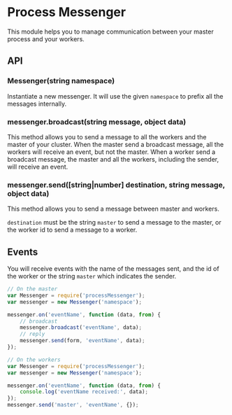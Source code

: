 # Process Messenger

This module helps you to manage communication between your master process and your workers.

## API

### Messenger(string namespace)

Instantiate a new messenger.
It will use the given `namespace` to prefix all the messages internally.

### messenger.broadcast(string message, object data)

This method allows you to send a message to all the workers and the master of your cluster.
When the master send a broadcast message, all the workers will receive an event,
but not the master.
When a worker send a broadcast message, the master and all the workers,
including the sender, will receive an event.

### messenger.send([string|number] destination, string message, object data)

This method allows you to send a message between master and workers.

`destination` must be the string `master` to send a message to the master,
or the worker id to send a message to a worker.

## Events

You will receive events with the name of the messages sent,
and the id of the worker or the string `master` which indicates the sender.

```javascript
// On the master
var Messenger = require('processMessenger');
var messenger = new Messenger('namespace');

messenger.on('eventName', function (data, from) {
    // broadcast
    messenger.broadcast('eventName', data);
    // reply
    messenger.send(form, 'eventName', data);
});
```

```javascript
// On the workers
var Messenger = require('processMessenger');
var messenger = new Messenger('namespace');

messenger.on('eventName', function (data, from) {
    console.log('eventName received:', data);
});
messenger.send('master', 'eventName', {});
```

